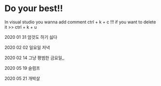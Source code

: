 # Do your best!!

In visual studio you wanna add comment ctrl + k + c !!!
if you want to delete it >> ctrl + k + u


2020 01 31 암것도 하기 싫다

2020 02 02 일요일 저녁

2020 02 14 그냥 평범한 금요일,,

2020 05 19 슬럼프

2020 05 21 개박살
